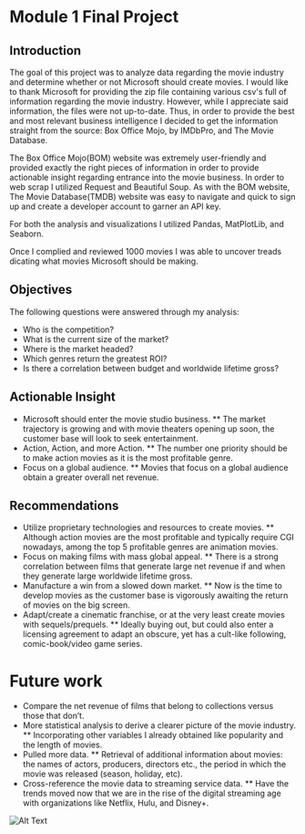 # Module 1 Final Project

## Introduction

The goal of this project was to analyze data regarding the movie industry and determine whether or not Microsoft should create movies. I would like to thank Microsoft for providing the zip file containing various csv's full of information regarding the movie industry. However, while I appreciate said information, the files were not up-to-date. Thus, in order to provide the best and most relevant business intelligence I decided to get the information straight from the source: Box Office Mojo, by IMDbPro, and The Movie Database. 

The Box Office Mojo(BOM) website was extremely user-friendly and provided exactly the right pieces of information in order to provide actionable insight regarding entrance into the movie business. In order to web scrap I utilized Request and Beautiful Soup. As with the BOM website, The Movie Database(TMDB) website was easy to navigate and quick to sign up and create a developer account to garner an API key.

For both the analysis and visualizations I utilized Pandas, MatPlotLib, and Seaborn.

Once I complied and reviewed 1000 movies I was able to uncover treads dicating what movies Microsoft should be making. 



## Objectives

The following questions were answered through my analysis:

* Who is the competition?
* What is the current size of the market?
* Where is the market headed?
* Which genres return the greatest ROI?
* Is there a correlation between budget and worldwide lifetime gross?

## Actionable Insight

* Microsoft should enter the movie studio business.
** The market trajectory is growing and with movie theaters opening up soon, the customer base will look to seek entertainment.
* Action, Action, and more Action.
** The number one priority should be to make action movies as it is the most profitable genre.
* Focus on a global audience.
** Movies that focus on a global audience obtain a greater overall net revenue.


## Recommendations

* Utilize proprietary technologies and resources to create movies.
** Although action movies are the most profitable and typically require CGI nowadays, among the top 5 profitable genres are animation movies. 
* Focus on making films with mass global appeal.
** There is a strong correlation between films that generate large net revenue if and when they generate large worldwide lifetime gross.
* Manufacture a win from a slowed down market.
** Now is the time to develop movies as the customer base is vigorously awaiting the return of movies on the big screen. 
* Adapt/create a cinematic franchise, or at the very least create movies with sequels/prequels.
** Ideally buying out, but could also enter a licensing agreement to adapt an obscure, yet has a cult-like following, comic-book/video game series.


# Future work

* Compare the net revenue of films that belong to collections versus those that don’t.
* More statistical analysis to derive a clearer picture of the movie industry.
** Incorporating other variables I already obtained like popularity and the length of movies. 
* Pulled more data.
** Retrieval of additional information about movies: the names of actors, producers, directors etc., the period in which the movie was released (season, holiday, etc). 
* Cross-reference the movie data to streaming service data.
** Have the trends moved now that we are in the rise of the digital streaming age with organizations like Netflix, Hulu, and Disney+. 

![Alt Text](/Users/jv/Documents/Flatiron/Final_Projects/dsc-mod-1-project-v2-1-nyc01-dtsc-ft-051120/Top_25_Movie_Studios.png)